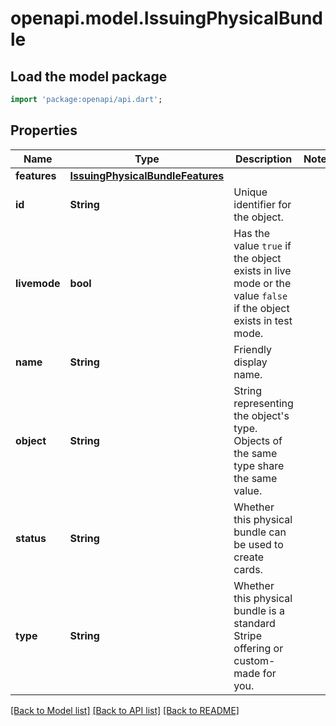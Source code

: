 # openapi.model.IssuingPhysicalBundle

## Load the model package
```dart
import 'package:openapi/api.dart';
```

## Properties
Name | Type | Description | Notes
------------ | ------------- | ------------- | -------------
**features** | [**IssuingPhysicalBundleFeatures**](IssuingPhysicalBundleFeatures.md) |  | 
**id** | **String** | Unique identifier for the object. | 
**livemode** | **bool** | Has the value `true` if the object exists in live mode or the value `false` if the object exists in test mode. | 
**name** | **String** | Friendly display name. | 
**object** | **String** | String representing the object's type. Objects of the same type share the same value. | 
**status** | **String** | Whether this physical bundle can be used to create cards. | 
**type** | **String** | Whether this physical bundle is a standard Stripe offering or custom-made for you. | 

[[Back to Model list]](../README.md#documentation-for-models) [[Back to API list]](../README.md#documentation-for-api-endpoints) [[Back to README]](../README.md)


